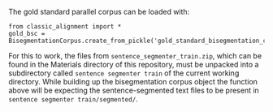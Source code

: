 The gold standard parallel corpus can be loaded with:

```
from classic_alignment import *
gold_bsc = BisegmentationCorpus.create_from_pickle('gold_standard_bisegmentation_corpus.pickle')
```

For this to work, the files from `sentence_segmenter_train.zip`, which can be found in the Materials directory of this repository, must be unpacked into a subdirectory called `sentence segmenter train` of the current working directory. While building up the bisegmentation corpus object the function above will be expecting the sentence-segmented text files to be present in `sentence segmenter train/segmented/`.
